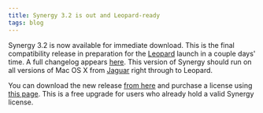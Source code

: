 ```yaml
---
title: Synergy 3.2 is out and Leopard-ready
tags: blog
---
```


Synergy 3.2 is now available for immediate download. This is the final compatibility release in preparation for the [Leopard](http://www.wincent.com/wiki/Leopard) launch in a couple days' time. A full changelog appears [here](http://www.wincent.com/a/products/synergy-classic/history/#3.2). This version of Synergy should run on all versions of Mac OS X from [Jaguar](http://www.wincent.com/wiki/Jaguar) right through to Leopard.

You can download the new release [from here](http://www.wincent.com/download.php?item=SynergyJaguar.dmg) and purchase a license using [this page](https://secure.wincent.com/a/products/synergy-classic/purchase/). This is a free upgrade for users who already hold a valid Synergy license.
